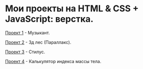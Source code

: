 # Мои проекты на HTML & CSS + JavaScript: верстка.

[Проект 1](https://magomedov-m.github.io/Project_music/src/) - Музыкант.

[Проект 2](https://magomedov-m.github.io/forest) - 3д лес (Параллакс).

[Проект 3](https://magomedov-m.github.io/src_for_github/) - Стилус. 

[Проект 4](https://magomedov-m.github.io/culc_bmi_for_github/) - Калькулятор индекса массы тела.








